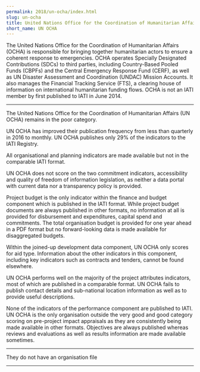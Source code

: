 ```yaml
---
permalink: 2018/un-ocha/index.html
slug: un-ocha
title: United Nations Office for the Coordination of Humanitarian Affairs (UN OCHA)
short_name: UN OCHA
---
```


The United Nations Office for the Coordination of Humanitarian Affairs (OCHA) is responsible for bringing together humanitarian actors to ensure a coherent response to emergencies. OCHA operates Specially Designated Contributions (SDCs) to third parties, including Country-Based Pooled Funds (CBPFs) and the Central Emergency Response Fund (CERF), as well as UN Disaster Assessment and Coordination (UNDAC) Mission Accounts. It also manages the Financial Tracking Service (FTS), a clearing house of information on international humanitarian funding flows. OCHA is not an IATI member by first published to IATI in June 2014.

---

The United Nations Office for the Coordination of Humanitarian Affairs (UN OCHA) remains in the poor category. 

UN OCHA has improved their publication frequency from less than quarterly in 2016 to monthly. UN OCHA publishes only 29% of the indicators to the IATI Registry. 

All organisational and planning indicators are made available but not in the comparable IATI format. 

UN OCHA does not score on the two commitment indicators, accessibility and quality of freedom of information legislation, as neither a data portal with current data nor a transparency policy is provided. 

Project budget is the only indicator within the finance and budget component which is published in the IATI format. While project budget documents are always published in other formats, no information at all is provided for disbursement and expenditures, capital spend and commitments. The total organisation budget is provided for one year ahead in a PDF format but no forward-looking data is made available for disaggregated budgets. 

Within the joined-up development data component, UN OCHA only scores for aid type. Information about the other indicators in this component, including key indicators such as contracts and tenders, cannot be found elsewhere. 

UN OCHA performs well on the majority of the project attributes indicators, most of which are published in a comparable format. UN OCHA fails to publish contact details and sub-national location information as well as to provide useful descriptions.

None of the indicators of the performance component are published to IATI. UN OCHA is the only organisation outside the very good and good category scoring on pre-project impact appraisals as they are consistently being made available in other formats. Objectives are always published whereas reviews and evaluations as well as results information are made available sometimes. 


---

They do not have an organisation file

---
